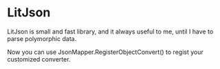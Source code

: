 # LitJson
LitJson is small and fast library, and it always useful to me, until I have to parse polymorphic data.

Now you can use JsonMapper.RegisterObjectConvert() to regist your customized converter.
